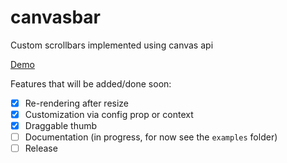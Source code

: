 # canvasbar
Custom scrollbars implemented using canvas api

[Demo](https://pj2m4.csb.app/)

Features that will be added/done soon:
- [x] Re-rendering after resize
- [x] Customization via config prop or context
- [x] Draggable thumb
- [ ] Documentation (in progress, for now see the `examples` folder)
- [ ] Release
